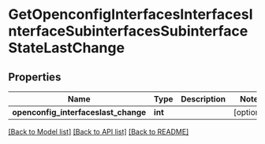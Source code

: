# GetOpenconfigInterfacesInterfacesInterfaceSubinterfacesSubinterfaceStateLastChange

## Properties
Name | Type | Description | Notes
------------ | ------------- | ------------- | -------------
**openconfig_interfaceslast_change** | **int** |  | [optional] 

[[Back to Model list]](../README.md#documentation-for-models) [[Back to API list]](../README.md#documentation-for-api-endpoints) [[Back to README]](../README.md)


